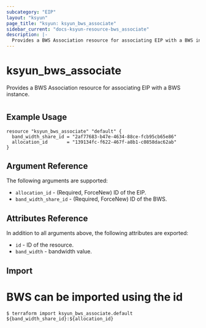 ```yaml
---
subcategory: "EIP"
layout: "ksyun"
page_title: "ksyun: ksyun_bws_associate"
sidebar_current: "docs-ksyun-resource-bws_associate"
description: |-
  Provides a BWS Association resource for associating EIP with a BWS instance.
---
```


# ksyun_bws_associate

Provides a BWS Association resource for associating EIP with a BWS instance.

#

## Example Usage

```hcl
resource "ksyun_bws_associate" "default" {
  band_width_share_id = "2af77683-b47e-4634-88ce-fcb95cb65e86"
  allocation_id       = "139134fc-f622-467f-a8b1-c0858dac62ab"
}
```

## Argument Reference

The following arguments are supported:

* `allocation_id` - (Required, ForceNew) ID of the EIP.
* `band_width_share_id` - (Required, ForceNew) ID of the BWS.

## Attributes Reference

In addition to all arguments above, the following attributes are exported:

* `id` - ID of the resource.
* `band_width` - bandwidth value.


## Import

# BWS can be imported using the id

```
$ terraform import ksyun_bws_associate.default ${band_width_share_id}:${allocation_id}
```

